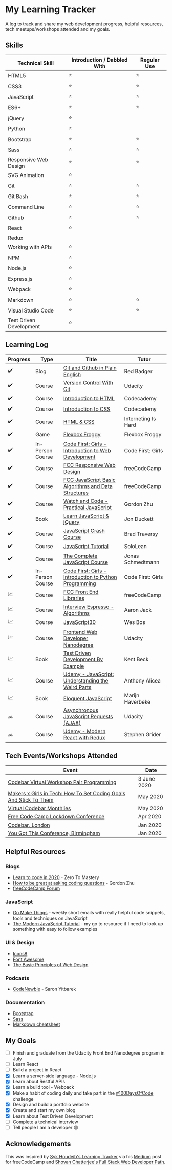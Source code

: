 # My Learning Tracker

A log to track and share my web development progress, helpful resources, tech meetups/workshops attended and my goals.

## Skills
| Technical Skill         | Introduction / Dabbled With | Regular Use |
|-------------------------|-----------------------------| ------------|
| HTML5                   | :star:                      | :star:      |
| CSS3                    | :star:                      | :star:      |
| JavaScript              | :star:                      | :star:      |
| ES6+                    | :star:                      | :star:      |
| jQuery                  | :star:                      |             |
| Python                  | :star:                      |             |
| Bootstrap               | :star:                      | :star:      |
| Sass                    | :star:                      | :star:      |
| Responsive Web Design   | :star:                      | :star:      |
| SVG Animation           | :star:                      |             |
| Git                     | :star:                      | :star:      |
| Git Bash                | :star:                      | :star:      |
| Command Line            | :star:                      | :star:      |
| Github                  | :star:                      | :star:      |
| React                   | :star:                      |             |
| Redux                   |                             |             |
| Working with APIs       | :star:                      |             |
| NPM                     | :star:                      |             |
| Node.js                 | :star:                      |             |
| Express.js              | :star:                      |             |
| Webpack                 | :star:                      |             |
| Markdown                | :star:                      | :star:      |
| Visual Studio Code      | :star:                      | :star:      |
| Test Driven Development | :star:                      |             |

## Learning Log
| Progress                   | Type    | Title                                            | Tutor         |
|----------------------------|---------| -------------------------------------------------|---------------|
| :heavy_check_mark:         | Blog    | [Git and Github in Plain English](https://blog.red-badger.com/2016/11/29/gitgithub-in-plain-english) | Red Badger |
| :heavy_check_mark:         | Course  | [Version Control With Git](https://www.udacity.com/course/version-control-with-git--ud123) | Udacity |
| :heavy_check_mark:         | Course  | [Introduction to HTML](https://www.codecademy.com/learn/learn-html) | Codecademy |
| :heavy_check_mark:         | Course  | [Introduction to CSS](https://www.codecademy.com/learn/learn-css)   | Codecademy |
| :heavy_check_mark:         | Course  | [HTML & CSS](https://internetingishard.com/)                        | Interneting Is Hard |
| :heavy_check_mark:         | Game    | [Flexbox Froggy](http://flexboxfroggy.com/)                         | Flexbox Froggy |
| :heavy_check_mark:         | In-Person Course  | [Code First: Girls - Introduction to Web Development](https://www.codefirstgirls.org.uk/) | Code First: Girls |
| :heavy_check_mark:         | Course  | [FCC Responsive Web Design](https://www.freecodecamp.org/toowee)        | freeCodeCamp |
| :heavy_check_mark:         | Course  | [FCC JavaScript Basic Algorithms and Data Structures](https://www.freecodecamp.org/toowee) | freeCodeCamp |
| :heavy_check_mark:         | Course  | [Watch and Code - Practical JavaScript](https://watchandcode.com/p/practical-javascript) | Gordon Zhu |
| :heavy_check_mark:         | Book    | [Learn JavaScript & jQuery](http://javascriptbook.com/)             | Jon Duckett |
| :heavy_check_mark:         | Course  | [JavaScript Crash Course](https://www.youtube.com/watch?v=hdI2bqOjy3c&t=2s) | Brad Traversy |
| :heavy_check_mark:         | Course  | [JavaScript Tutorial](https://www.sololearn.com/Course/JavaScript/) | SoloLean |
| :heavy_check_mark:         | Course  | [The Complete JavaScript Course](https://www.udemy.com/course/the-complete-javascript-course/) | Jonas Schmedtmann |
| :heavy_check_mark:         | In-Person Course  | [Code First: Girls - Introduction to Python Programming](https://www.codefirstgirls.org.uk/)        | Code First: Girls |
| :chart_with_upwards_trend: | Course  | [FCC Front End Libraries](https://www.freecodecamp.org/toowee) | freeCodeCamp |
| :chart_with_upwards_trend: | Course  | [Interview Espresso - Algorithms](https://interviewespresso.com/)                           | Aaron Jack |
| :chart_with_upwards_trend: | Course  | [JavaScript30](https://javascript30.com/)                           | Wes Bos |
| :chart_with_upwards_trend: | Course  | [Frontend Web Developer Nanodegree](https://www.udacity.com/course/front-end-web-developer-nanodegree--nd0011) | Udacity |
| :chart_with_upwards_trend: | Book    | [Test Driven Development By Example](https://docs.google.com/viewer?a=v&pid=sites&srcid=ZGVmYXVsdGRvbWFpbnx0ZXN0MTIzNHNpbTQ2NXxneDpiYTJmYWIwYTAyOGJiZmQ) | Kent Beck |
| :chart_with_upwards_trend: | Course  | [Udemy - JavaScript: Understanding the Weird Parts](https://www.udemy.com/course/understand-javascript/learn/lecture/2237542?start=345) | Anthony Alicea |
| :chart_with_upwards_trend: | Book  | [Eloquent JavaScript](https://eloquentjavascript.net/) | Marijn Haverbeke |
| :soon:                     | Course  | [Asynchronous JavaScript Requests (AJAX)](https://www.udacity.com/course/asynchronous-javascript-requests--ud109) | Udacity |
| :soon:                     | Course  | [Udemy - Modern React with Redux](https://www.udemy.com/course/react-redux/) | Stephen Grider |

## Tech Events/Workshops Attended
| Event                                                                 | Date            |
|-----------------------------------------------------------------------|-----------------|
| [Codebar Virtual Workshop Pair Programming](https://codebar.io/)    | 3 June 2020        |
| [Makers x Girls in Tech: How To Set Coding Goals And Stick To Them](https://www.eventbrite.co.uk/e/makers-x-girls-in-tech-how-to-set-coding-goals-and-stick-to-them-tickets-103707341450) | May 2020 |
| [Virtual Codebar Monthlies](https://codebar.io/) | May 2020 |
| [Free Code Camp Lockdown Conference](https://www.youtube.com/watch?v=l8K0B270cgE&t=3574s)| Apr 2020        | 
| [Codebar, London](https://codebar.io/)                                | Jan 2020        | 
| [You Got This Conference, Birmingham](https://2020.yougotthis.io/)    | Jan 2020        |

## Helpful Resources
### Blogs
* [Learn to code in 2020](https://zerotomastery.io/blog/learn-to-code-in-2020-get-hired-and-have-fun-along-the-way/) - Zero To Mastery
* [How to be great at asking coding questions](https://medium.com/@gordon_zhu/how-to-be-great-at-asking-questions-e37be04d0603) - Gordon Zhu
* [freeCodeCamp Forum](https://www.freecodecamp.org/forum/)


### JavaScript
* [Go Make Things](https://gomakethings.com/) - weekly short emails with really helpful code snippets, tools and techniques on JavaScript
* [The Modern JavaScript Tutorial](https://javascript.info/) - my go to resource if I need to look up something with easy to follow examples

### UI & Design
* [Icons8](https://icons8.com/)
* [Font Awesome](https://fontawesome.com/how-to-use/on-the-web/referencing-icons/basic-use)
* [The Basic Principles of Web Design](https://www.freecodecamp.org/forum/t/the-basic-principles-of-web-design-introduction/316149)

### Podcasts
* [CodeNewbie](https://saron.io/) - Saron Yitbarek

### Documentation
* [Bootstrap](https://getbootstrap.com/docs/4.4/getting-started/introduction/)
* [Sass](https://sass-lang.com/documentation)
* [Markdown cheatsheet](https://github.com/adam-p/markdown-here/wiki/Markdown-Cheatsheet)

## My Goals
* [ ] Finish and graduate from the Udacity Front End Nanodegree program in July
* [ ] Learn React
* [ ] Build a project in React
* [x] Learn a server-side language - Node.js
* [x] Learn about Restful APIs
* [x] Learn a build tool - Webpack
* [x] Make a habit of coding daily and take part in the [#100DaysOfCode](https://www.100daysofcode.com/) challenge 
* [x] Design and build a portfolio website
* [x] Create and start my own blog
* [x] Learn about Test Driven Development
* [ ] Complete a technical interview
* [ ] Tell people I am a developer :smile:

## Acknowledgements
This was inspired by [Syk Houdeib's Learning Tracker](https://github.com/Syknapse/My-Learning-Tracker) via his [Medium](https://www.freecodecamp.org/news/how-i-switched-careers-and-got-a-developer-job-in-10-months-a-true-story-b8895e855a8b/) post for freeCodeCamp and [Shovan Chatterjee's Full Stack Web Developer Path](https://github.com/adam-p/markdown-here/wiki/Markdown-Cheatsheet).
